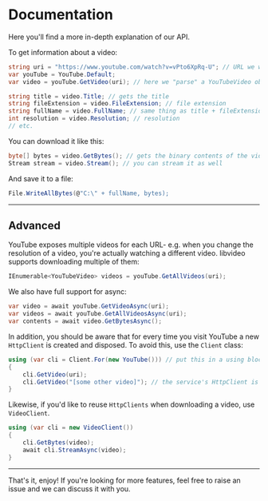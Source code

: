 # Documentation

Here you'll find a more in-depth explanation of our API.

To get information about a video:

```csharp
string uri = "https://www.youtube.com/watch?v=vPto6XpRq-U"; // URL we want to use
var youTube = YouTube.Default;
var video = youTube.GetVideo(uri); // here we "parse" a YouTubeVideo object from the given URL

string title = video.Title; // gets the title
string fileExtension = video.FileExtension; // file extension
string fullName = video.FullName; // same thing as title + fileExtension, but provided for convenience
int resolution = video.Resolution; // resolution
// etc.
```

You can download it like this:

```csharp
byte[] bytes = video.GetBytes(); // gets the binary contents of the video
Stream stream = video.Stream(); // you can stream it as well
```

And save it to a file:

```csharp
File.WriteAllBytes(@"C:\" + fullName, bytes);
```

---

## Advanced

YouTube exposes multiple videos for each URL- e.g. when you change the resolution of a video, you're actually watching a different video. libvideo supports downloading multiple of them:

```csharp
IEnumerable<YouTubeVideo> videos = youTube.GetAllVideos(uri);
```

We also have full support for async:

```csharp
var video = await youTube.GetVideoAsync(uri);
var videos = await youTube.GetAllVideosAsync(uri);
var contents = await video.GetBytesAsync();
```

In addition, you should be aware that for every time you visit YouTube a new `HttpClient` is created and disposed. To avoid this, use the `Client` class:

```csharp
using (var cli = Client.For(new YouTube())) // put this in a using block to not leak resources
{
    cli.GetVideo(uri);
    cli.GetVideo("[some other video]"); // the service's HttpClient is reused here, saving memory and reducing GC pressure
}
```

Likewise, if you'd like to reuse `HttpClients` when downloading a video, use `VideoClient`.

```csharp
using (var cli = new VideoClient())
{
    cli.GetBytes(video);
    await cli.StreamAsync(video);
}
```

---

That's it, enjoy! If you're looking for more features, feel free to raise an issue and we can discuss it with you.

